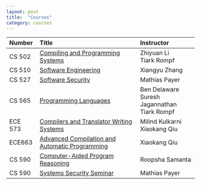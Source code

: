 ```yaml
---
layout: post
title:  "Courses"
category: courses
---
```


| Number |      Title        | Instructor |
|:--------|:-------------|:------------|
| CS 502 | [Compiling and Programming Systems](https://www.cs.purdue.edu/homes/ci/cs502/index.html)        | Zhiyuan Li <br /> Tiark Rompf |
| CS 510 | [Software Engineering](http://xyz-wiki.cs.purdue.edu/cs510-17s/doku.php?id=home)                | Xiangyu Zhang |
| CS 527 | [Software Security](https://nebelwelt.net/teaching/16-527-SoftSec/)                             | Mathias Payer |
| CS 565 | [Programming Languages](http://catalog.purdue.edu/preview_course_nopop.php?catoid=4&coid=29962) | Ben Delaware <br /> Suresh Jagannathan <br /> Tiark Rompf |
| ECE 573 | [Compilers and Translator Writing Systems](https://engineering.purdue.edu/~ece573/)            | Milind Kulkarni <br /> Xiaokang Qiu |
| ECE663 |  [Advanced Compilation and <br /> Automatic Programming](https://engineering.purdue.edu/~ece573/)      | Xiaokang Qiu |
| CS 590 | [Computer-Aided Program Reasoning](https://www.cs.purdue.edu/homes/roopsha/capr.f16.html)       | Roopsha Samanta |
| CS 590 | [Systems Security Seminar](http://nebelwelt.net/teaching/syssem/16Fsyssem.html)                 | Mathias Payer   |
